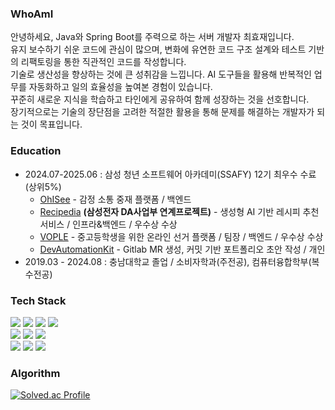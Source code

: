 ### WhoAmI
안녕하세요, Java와 Spring Boot를 주력으로 하는 서버 개발자 최효재입니다. <br>
유지 보수하기 쉬운 코드에 관심이 많으며, 변화에 유연한 코드 구조 설계와 테스트 기반의 리팩토링을 통한 직관적인 코드를 작성합니다.<br>
기술로 생산성을 향상하는 것에 큰 성취감을 느낍니다. AI 도구들을 활용해 반복적인 업무를 자동화하고 일의 효율성을 높여본 경험이 있습니다.<br>
꾸준히 새로운 지식을 학습하고 타인에게 공유하여 함께 성장하는 것을 선호합니다. <br>
장기적으로는 기술의 장단점을 고려한 적절한 활용을 통해 문제를 해결하는 개발자가 되는 것이 목표입니다. 

### Education
- 2024.07-2025.06 : 삼성 청년 소프트웨어 아카데미(SSAFY) 12기 최우수 수료 (상위5%)
  -  [OhISee](https://github.com/Wantorich/OIC) - 감정 소통 중재 플랫폼 / 백엔드
  -  [Recipedia](https://github.com/Wantorich/Recipedia) **(삼성전자 DA사업부 연계프로젝트)** - 생성형 AI 기반 레시피 추천 서비스 / 인프라&백엔드 / 우수상 수상
  -  [VOPLE](https://github.com/Wantorich/VOPLE) - 중고등학생을 위한 온라인 선거 플랫폼 / 팀장 / 백엔드 / 우수상 수상
  -  [DevAutomationKit](https://github.com/Wantorich/dev-automation-kit) - Gitlab MR 생성, 커밋 기반 포트폴리오 초안 작성 / 개인 
- 2019.03 - 2024.08 : 충남대학교 졸업 / 소비자학과(주전공), 컴퓨터융합학부(복수전공)

### Tech Stack
<div>
  <div>
    <img src="https://img.shields.io/badge/java-3670A0?style=for-the-badge&logo=java&logoColor=ffdd54"/>
    <img src="https://img.shields.io/badge/spring_boot-6DB33F.svg?style=for-the-badge&logo=springboot&logoColor=white"/>
    <!-- <img src="https://img.shields.io/badge/spring_data_jpa-6DB33F.svg?style=for-the-badge&logo=springdatajpa&logoColor=white"/> -->
    <img src="https://img.shields.io/badge/Spring Security-6DB33F.svg?style=for-the-badge&logo=springsecurity&logoColor=green"/>
    <img src="https://img.shields.io/badge/Hibernate-59666C?style=for-the-badge&logo=Hibernate&logoColor=white"/>
  <div>
  <div>
    <img src="https://img.shields.io/badge/MySQL-005C84?style=for-the-badge&logo=mysql&logoColor=white"/>
    <img src="https://img.shields.io/badge/redis-%23DD0031.svg?&style=for-the-badge&logo=redis&logoColor=white"/>
    <img src="https://img.shields.io/badge/JWT-000000?style=for-the-badge&logo=JSON%20web%20tokens&logoColor=white"/>
  </div>
<!--   <img src="https://img.shields.io/badge/Vue.js-4FC08D?style=flat-square&logo=Vue.js&logoColor=green"/> -->
</div>

<div>
  <div>
    <!-- <img src="https://img.shields.io/badge/QueryDSL-0089CF?style=for-the-badge&logo=querydsl&logoColor=white"/> -->
    <img src="https://img.shields.io/badge/jenkins-D24939.svg?style=for-the-badge&logo=jenkins&logoColor=white"/>
    <img src="https://img.shields.io/badge/docker-2496ED.svg?style=for-the-badge&logo=docker&logoColor=white"/>
    <img src="https://img.shields.io/badge/Docker%20Compose-2496ED?style=for-the-badge&logo=docker&logoColor=white"/>
    <!-- <img src="https://img.shields.io/badge/NginX-009639.svg?style=for-the-badge&logo=nginx&logoColor=white"/> -->
  <div>
</div>
<!--
### Tools
<div>
  <div>
    <img src="https://img.shields.io/badge/Jira-%23FFFFFF.svg?style=for-the-badge&logo=jira&logoColor=blue"/>
    <img src="https://img.shields.io/badge/gitlab-FC6D26.svg?style=for-the-badge&logo=gitlab&logoColor=white"/>
  <div>
  <div>
    <img src="https://img.shields.io/badge/swagger-85EA2D?style=for-the-badge&logo=swagger&logoColor=black"/>
    <img src="https://img.shields.io/badge/Postman-FF6C37?style=for-the-badge&logo=postman&logoColor=white"/>
  <div>
  <div>
    <img src="https://img.shields.io/badge/Intelij_IDEA-000000?style=for-the-badge&logo=intellijidea&logoColor=white"/>
    <img src="https://img.shields.io/badge/Visual%20Studio%20Code-0078d7.svg?style=for-the-badge&logo=visual-studio-code&logoColor=white"/>
  <div>
</div>
-->
<!--
### Experience
|기간|활동|
|:-----:|:-----:|
|2024.07 - 2025.06|SSAFY 12기 Java 전공반|
|2025.02 - 2025.04|삼성전자 DA 사업부 연계 프로젝트 (LLM을 이용한 AI 냉장고 레시피 추천 프로젝트)|
-->

### Algorithm
[![Solved.ac Profile](http://mazassumnida.wtf/api/v2/generate_badge?boj=chj5945)](https://solved.ac/chj5945)

<!--
### Award
|대회명|수상내용|프로젝트명|설명|역할|사용기술|
|:----:|:----:|:--:|:------:|:----:|:----:|
|SSAFY 1학기 관통프로젝트|최우수|홈넥트|소요시간 기반 아파트 매물 검색 서비스|화면 설계, 공지사항 및 회원관리, 검색 기능 구현|Vue3, Vuetify, tailwind Css|
|SSAFY 2학기 공통프로젝트|우수|VOPLE|중고등학생을 위한 선거관리 플랫폼|채팅 및 선거관리 API 개발, 사용자 인증 관리|Spring Boot, Spring Security, JPA, Redis|
|SSAFY 2학기 특화프로젝트|우수|Recipedia|생성형 AI를 활용한 냉장고 재료 기반 레시피 추천 서비스|인프라 구축 및 관리, 식재료 API 구현|Docker, Jenkins, Spring Boot, JPA, QueryDSL|
-->
